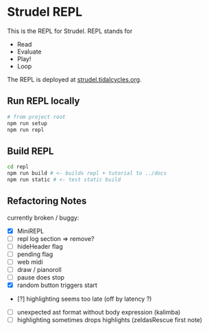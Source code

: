# Strudel REPL

This is the REPL for Strudel. REPL stands for

- Read
- Evaluate
- Play!
- Loop

The REPL is deployed at [strudel.tidalcycles.org](https://strudel.tidalcycles.org/).

## Run REPL locally

```bash
# from project root
npm run setup
npm run repl
```

## Build REPL

```bash
cd repl
npm run build # <- builds repl + tutorial to ../docs
npm run static # <- test static build
```

## Refactoring Notes

currently broken / buggy:

- [x] MiniREPL
- [ ] repl log section => remove?
- [ ] hideHeader flag
- [ ] pending flag
- [ ] web midi
- [ ] draw / pianoroll
- [ ] pause does stop
- [x] random button triggers start
- [?] highlighting seems too late (off by latency ?)
- [ ] unexpected ast format without body expression (kalimba)
- [ ] highlighting sometimes drops highlights (zeldasRescue first note)
